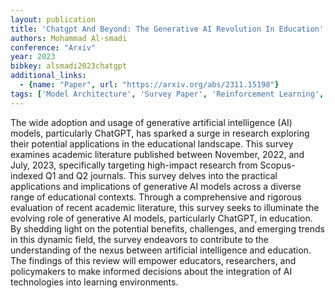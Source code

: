 ```yaml
---
layout: publication
title: 'Chatgpt And Beyond: The Generative AI Revolution In Education'
authors: Mohammad Al-smadi
conference: "Arxiv"
year: 2023
bibkey: alsmadi2023chatgpt
additional_links:
  - {name: "Paper", url: "https://arxiv.org/abs/2311.15198"}
tags: ['Model Architecture', 'Survey Paper', 'Reinforcement Learning', 'Merging', 'GPT', 'Applications']
---
```

The wide adoption and usage of generative artificial intelligence (AI)
models, particularly ChatGPT, has sparked a surge in research exploring their
potential applications in the educational landscape. This survey examines
academic literature published between November, 2022, and July, 2023,
specifically targeting high-impact research from Scopus-indexed Q1 and Q2
journals. This survey delves into the practical applications and implications
of generative AI models across a diverse range of educational contexts. Through
a comprehensive and rigorous evaluation of recent academic literature, this
survey seeks to illuminate the evolving role of generative AI models,
particularly ChatGPT, in education. By shedding light on the potential
benefits, challenges, and emerging trends in this dynamic field, the survey
endeavors to contribute to the understanding of the nexus between artificial
intelligence and education. The findings of this review will empower educators,
researchers, and policymakers to make informed decisions about the integration
of AI technologies into learning environments.
